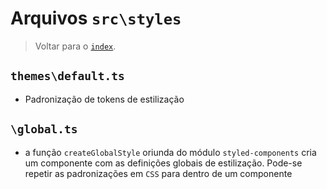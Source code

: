 # Arquivos `src\styles`

> Voltar para o [`index`](../index.md).

## `themes\default.ts`

- Padronização de tokens de estilização

## `\global.ts`

- a função `createGlobalStyle` oriunda do módulo `styled-components` cria um componente com as definições globais de estilização. Pode-se repetir as padronizações em `CSS` para dentro de um componente
